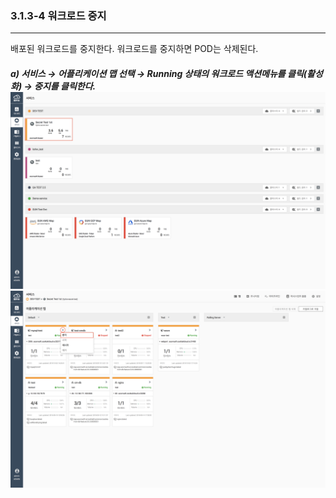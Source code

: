 ### 3.1.3-4 워크로드 중지

---

배포된 워크로드를 중지한다. 워크로드를 중지하면 POD는 삭제된다.

##### a\) 서비스 → 어플리케이션 맵 선택 → Running 상태의 워크로드 액션메뉴를 클릭\(활성화\) → 중지를 클릭한다. ![](/assets/KR/3.0.0/3.1.3-4_1.png)![](/assets/KR/3.0.0/3.1.3-4_2.png)



